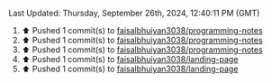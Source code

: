 <!--RECENT_ACTIVITY:last_update-->
Last Updated: Thursday, September 26th, 2024, 12:40:11 PM (GMT)
<!--RECENT_ACTIVITY:last_update_end-->
<!--RECENT_ACTIVITY:start-->
1. ⬆️ Pushed 1 commit(s) to [faisalbhuiyan3038/programming-notes](https://github.com/faisalbhuiyan3038/programming-notes)<br>
2. ⬆️ Pushed 1 commit(s) to [faisalbhuiyan3038/programming-notes](https://github.com/faisalbhuiyan3038/programming-notes)<br>
3. ⬆️ Pushed 1 commit(s) to [faisalbhuiyan3038/programming-notes](https://github.com/faisalbhuiyan3038/programming-notes)<br>
4. ⬆️ Pushed 1 commit(s) to [faisalbhuiyan3038/landing-page](https://github.com/faisalbhuiyan3038/landing-page)<br>
5. ⬆️ Pushed 1 commit(s) to [faisalbhuiyan3038/landing-page](https://github.com/faisalbhuiyan3038/landing-page)<br>
<!--RECENT_ACTIVITY:end-->

